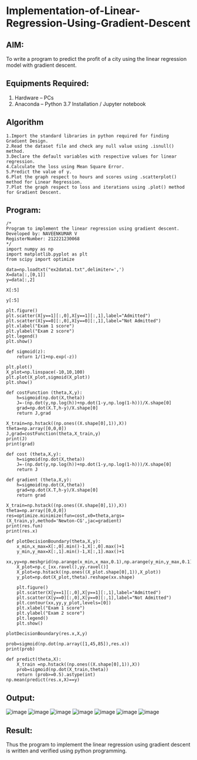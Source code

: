 # Implementation-of-Linear-Regression-Using-Gradient-Descent

## AIM:
To write a program to predict the profit of a city using the linear regression model with gradient descent.

## Equipments Required:
1. Hardware – PCs
2. Anaconda – Python 3.7 Installation / Jupyter notebook

## Algorithm
~~~
1.Import the standard libraries in python required for finding Gradient Design.
2.Read the dataset file and check any null value using .isnull() method.
3.Declare the default variables with respective values for linear regression.
4.Calculate the loss using Mean Square Error.
5.Predict the value of y.
6.Plot the graph respect to hours and scores using .scatterplot() method for Linear Regression.
7.Plot the graph respect to loss and iterations using .plot() method for Gradient Descent.
~~~
## Program:
```
/*
Program to implement the linear regression using gradient descent.
Developed by: NAVEENKUMAR V
RegisterNumber: 212221230068 
*/
import numpy as np
import matplotlib.pyplot as plt
from scipy import optimize

data=np.loadtxt("ex2data1.txt",delimiter=',')
X=data[:,[0,1]]
y=data[:,2]

X[:5]

y[:5]

plt.figure()
plt.scatter(X[y==1][:,0],X[y==1][:,1],label="Admitted")
plt.scatter(X[y==0][:,0],X[y==0][:,1],label="Not Admitted")
plt.xlabel("Exam 1 score")
plt.ylabel("Exam 2 score")
plt.legend()
plt.show()

def sigmoid(z):
    return 1/(1+np.exp(-z))

plt.plot()
X_plot=np.linspace(-10,10,100)
plt.plot(X_plot,sigmoid(X_plot))
plt.show()

def costFunction (theta,X,y):
    h=sigmoid(np.dot(X,theta))
    J=-(np.dot(y,np.log(h))+np.dot(1-y,np.log(1-h)))/X.shape[0]
    grad=np.dot(X.T,h-y)/X.shape[0]
    return J,grad

X_train=np.hstack((np.ones((X.shape[0],1)),X))
theta=np.array([0,0,0])
J,grad=costFunction(theta,X_train,y)
print(J)
print(grad)

def cost (theta,X,y):
    h=sigmoid(np.dot(X,theta))
    J=-(np.dot(y,np.log(h))+np.dot(1-y,np.log(1-h)))/X.shape[0]
    return J

def gradient (theta,X,y):
    h=sigmoid(np.dot(X,theta))
    grad=np.dot(X.T,h-y)/X.shape[0]
    return grad

X_train=np.hstack((np.ones((X.shape[0],1)),X))
theta=np.array([0,0,0])
res=optimize.minimize(fun=cost,x0=theta,args=(X_train,y),method='Newton-CG',jac=gradient)
print(res.fun)
print(res.x)

def plotDecisionBoundary(theta,X,y):
    x_min,x_max=X[:,0].min()-1,X[:,0].max()+1
    y_min,y_max=X[:,1].min()-1,X[:,1].max()+1
    xx,yy=np.meshgrid(np.arange(x_min,x_max,0.1),np.arange(y_min,y_max,0.1))
    X_plot=np.c_[xx.ravel(),yy.ravel()]
    X_plot=np.hstack((np.ones((X_plot.shape[0],1)),X_plot))
    y_plot=np.dot(X_plot,theta).reshape(xx.shape)
    
    plt.figure()
    plt.scatter(X[y==1][:,0],X[y==1][:,1],label="Admitted")
    plt.scatter(X[y==0][:,0],X[y==0][:,1],label="Not Admitted")
    plt.contour(xx,yy,y_plot,levels=[0])
    plt.xlabel("Exam 1 score")
    plt.ylabel("Exam 2 score")
    plt.legend()
    plt.show()

plotDecisionBoundary(res.x,X,y)

prob=sigmoid(np.dot(np.array([1,45,85]),res.x))
print(prob)

def predict(theta,X):
    X_train =np.hstack((np.ones((X.shape[0],1)),X))
    prob=sigmoid(np.dot(X_train,theta))
    return (prob>=0.5).astype(int)
np.mean(predict(res.x,X)==y)
```

## Output:
![image](https://user-images.githubusercontent.com/94165322/202892159-b879f3a4-f0a7-4ab0-b1c8-b9e340375204.png)
![image](https://user-images.githubusercontent.com/94165322/202892163-df73046f-b2b8-4744-8dda-7258c4ec6ad4.png)
![image](https://user-images.githubusercontent.com/94165322/202892166-3c5991f0-28ea-4f4a-b5e8-9876e4bf559f.png)
![image](https://user-images.githubusercontent.com/94165322/202892171-765e79af-4d37-4eec-851a-d02d75d08572.png)
![image](https://user-images.githubusercontent.com/94165322/202892176-1d63ccc3-8466-4024-bc7e-c4bbb547caa2.png)
![image](https://user-images.githubusercontent.com/94165322/202892178-231ed872-7e37-46a8-a911-0353c81799ab.png)
![image](https://user-images.githubusercontent.com/94165322/202892179-fed53d9c-aa67-4793-b2b1-b2ae75486eef.png)





## Result:
Thus the program to implement the linear regression using gradient descent is written and verified using python programming.
